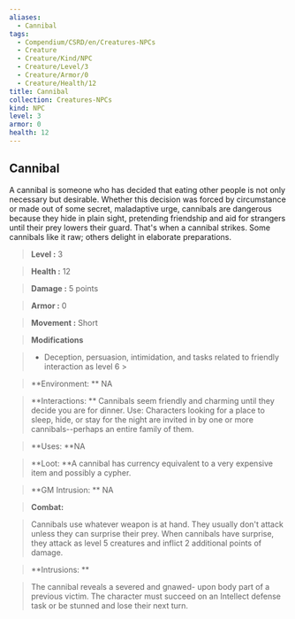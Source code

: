 ```yaml
---
aliases:
  - Cannibal
tags:
  - Compendium/CSRD/en/Creatures-NPCs
  - Creature
  - Creature/Kind/NPC
  - Creature/Level/3
  - Creature/Armor/0
  - Creature/Health/12
title: Cannibal
collection: Creatures-NPCs
kind: NPC
level: 3
armor: 0
health: 12
---
```

## Cannibal    
A cannibal is someone who has decided that eating other people is not only necessary but desirable. Whether this decision was forced by circumstance or made out of some secret, maladaptive urge, cannibals are dangerous because they hide in plain sight, pretending friendship and aid for strangers until their prey lowers their guard. That's when a cannibal strikes. Some cannibals like it raw; others delight in elaborate preparations.    
  
    
> **Level :** 3    
> **Health :** 12    
> **Damage :** 5 points    
> **Armor :** 0    
> **Movement :** Short    
> **Modifications**    
>- Deception, persuasion, intimidation, and tasks related to friendly interaction as level 6 >  
>    
> **Environment: ** NA    
> **Interactions: ** Cannibals seem friendly and charming until they decide you are for dinner. Use: Characters looking for a place to sleep, hide, or stay for the night are invited in by one or more cannibals--perhaps an entire family of them.    
> **Uses: **NA    
> **Loot: **A cannibal has currency equivalent to a very expensive item and possibly a cypher.    
> **GM Intrusion: ** NA    
  
> **Combat:**   
> Cannibals use whatever weapon is at hand. They usually don't attack unless they can surprise their prey. When cannibals have surprise, they attack as level 5 creatures and inflict 2 additional points of damage.    
    
  
> **Intrusions: **   
> The cannibal reveals a severed and gnawed- upon body part of a previous victim. The character must succeed on an Intellect defense task or be stunned and lose their next turn.    
